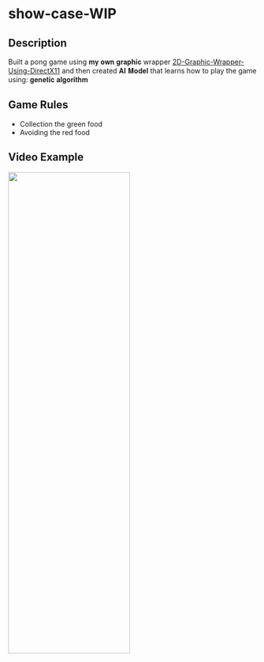 # show-case-WIP
## Description
Built a pong game using 𝐦𝐲 𝐨𝐰𝐧 𝐠𝐫𝐚𝐩𝐡𝐢𝐜 wrapper [2D-Graphic-Wrapper-Using-DirectX11](https://github.com/soulsama972/2D-Graphic-Wrapper-Using-DirectX11) and then created 𝐀𝐈 𝐌𝐨𝐝𝐞𝐥 that learns how to play the game using: 𝐠𝐞𝐧𝐞𝐭𝐢𝐜 𝐚𝐥𝐠𝐨𝐫𝐢𝐭𝐡𝐦

## Game Rules
* Collection the green food
* Avoiding the red food


## Video Example

<img src="" width="70%" height="50%" />
